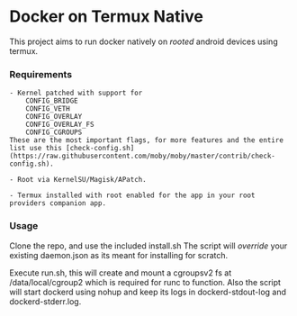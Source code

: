 # Docker on Termux Native

This project aims to run docker natively on *rooted* android devices using termux.


### Requirements
    - Kernel patched with support for 
        CONFIG_BRIDGE
        CONFIG_VETH
        CONFIG_OVERLAY
        CONFIG_OVERLAY_FS
        CONFIG_CGROUPS
    These are the most important flags, for more features and the entire list use this [check-config.sh](https://raw.githubusercontent.com/moby/moby/master/contrib/check-config.sh).
    
    - Root via KernelSU/Magisk/APatch.

    - Termux installed with root enabled for the app in your root providers companion app.

### Usage

Clone the repo, and use the included install.sh
The script will *override* your existing daemon.json as its meant for installing for scratch.

Execute run.sh, this will create and mount a cgroupsv2 fs at /data/local/cgroup2 which is required for runc to function.
Also the script will start dockerd using nohup and keep its logs in dockerd-stdout-log and dockerd-stderr.log.


